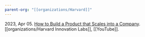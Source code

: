 ```yaml
---
parent-org: "[[organizations/Harvard]]"
---
```



2023, Apr 05. [How to Build a Product that Scales into a Company](https://youtu.be/r-98YRAF1dY?si=ykwm_8dubqRi4CGM). [[organizations/Harvard Innovation Labs]], [[YouTube]].

